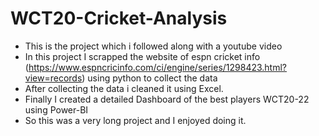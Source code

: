 # WCT20-Cricket-Analysis
- This is the project which i followed along with a youtube video
- In this project I scrapped the website of espn cricket info (https://www.espncricinfo.com/ci/engine/series/1298423.html?view=records) using python to collect the data
- After collecting the data i cleaned it using Excel.
- Finally I created a detailed Dashboard of the best players WCT20-22 using Power-BI
- So this was a very long project and I enjoyed doing it.
